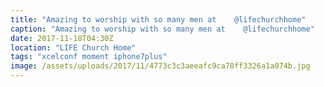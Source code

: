```yaml
---
title: "Amazing to worship with so many men at    @lifechurchhome"
caption: "Amazing to worship with so many men at    @lifechurchhome"
date: 2017-11-18T04:30Z
location: "LIFE Church Home"
tags: "xcelconf moment iphone7plus"
image: /assets/uploads/2017/11/4773c3c3aeeafc9ca78ff3326a1a074b.jpg
---
```

